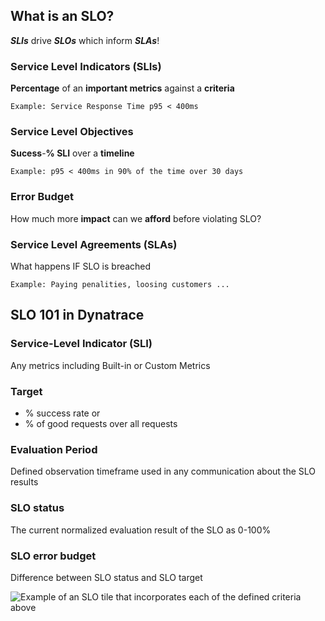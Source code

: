## What is an SLO?

**_SLIs_** drive **_SLOs_** which inform **_SLAs_**!

### Service Level Indicators (SLIs)
**Percentage** of an **important metrics** against a **criteria**
 ```
 Example: Service Response Time p95 < 400ms
```
### Service Level Objectives
**Sucess**-**% SLI** over a **timeline**
```
Example: p95 < 400ms in 90% of the time over 30 days
```
### Error Budget
How much more **impact** can we **afford** before violating SLO?
### Service Level Agreements (SLAs)
What happens IF SLO is breached
```
Example: Paying penalities, loosing customers ...
```

## SLO 101 in Dynatrace
### Service-Level Indicator (SLI)
Any metrics including Built-in or Custom Metrics

### Target 
- % success rate or 
- % of good requests over all requests

### Evaluation Period
Defined observation timeframe used in any communication about the SLO results

### SLO status
The current normalized evaluation result of the SLO as 0-100%

### SLO error budget
Difference between SLO status and SLO target

![Example of an SLO tile that incorporates each of the defined criteria above](../../assets/SLO_tile.png)

